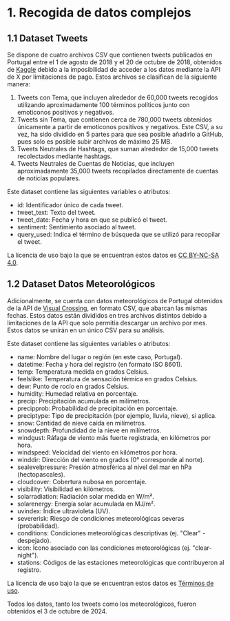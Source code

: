 # 1. Recogida de datos complejos

## 1.1 Dataset Tweets

Se dispone de cuatro archivos CSV que contienen tweets publicados en Portugal entre el 1 de agosto de 2018 y el 20 de octubre de 2018, obtenidos de
[Kaggle](https://www.kaggle.com/datasets/augustop/portuguese-tweets-for-sentiment-analysis) debido a la
imposibilidad de acceder a los datos mediante la API de X por limitaciones de pago. Estos archivos se clasifican de la siguiente manera:
1. Tweets con Tema, que incluyen alrededor de 60,000 tweets recogidos utilizando aproximadamente 100 términos políticos junto con emoticonos positivos y negativos.
2. Tweets sin Tema, que contienen cerca de 780,000 tweets obtenidos únicamente a partir de emoticonos positivos y negativos. Este CSV, a su vez, ha sido dividido en 5 partes para que sea posible añadirlo a GitHub, pues solo es posible subir archivos de máximo 25 MB.
3. Tweets Neutrales de Hashtags, que suman alrededor de 15,000 tweets recolectados mediante hashtags.
4. Tweets Neutrales de Cuentas de Noticias, que incluyen aproximadamente 35,000 tweets recopilados directamente de cuentas de noticias populares.

Este dataset contiene las siguientes variables o atributos:

- id: Identificador único de cada tweet.
- tweet_text: Texto del tweet.
- tweet_date: Fecha y hora en que se publicó el tweet.
- sentiment: Sentimiento asociado al tweet.
- query_used: Indica el término de búsqueda que se utilizó para recopilar el tweet.

La licencia de uso bajo la que se encuentran estos datos es [CC BY-NC-SA 4.0](https://creativecommons.org/licenses/by-nc-sa/4.0/deed.en).
 

## 1.2 Dataset Datos Meteorológicos 

Adicionalmente, se cuenta con datos meteorológicos de Portugal obtenidos de la API de [Visual Crossing](https://www.visualcrossing.com/weather-api), en formato CSV, que abarcan las mismas fechas. Estos datos están divididos en tres archivos distintos debido a limitaciones de la API que solo permitía descargar un archivo por mes. Estos datos se unirán en un único CSV para su análisis.

Este dataset contiene las siguientes variables o atributos:

- name: Nombre del lugar o región (en este caso, Portugal).
- datetime: Fecha y hora del registro (en formato ISO 8601).
- temp: Temperatura medida en grados Celsius.
- feelslike: Temperatura de sensación térmica en grados Celsius.
- dew: Punto de rocío en grados Celsius.
- humidity: Humedad relativa en porcentaje.
- precip: Precipitación acumulada en milímetros.
- precipprob: Probabilidad de precipitación en porcentaje.
- preciptype: Tipo de precipitación (por ejemplo, lluvia, nieve), si aplica.
- snow: Cantidad de nieve caída en milímetros.
- snowdepth: Profundidad de la nieve en milímetros.
- windgust: Ráfaga de viento más fuerte registrada, en kilómetros por hora.
- windspeed: Velocidad del viento en kilómetros por hora.
- winddir: Dirección del viento en grados (0° corresponde al norte).
- sealevelpressure: Presión atmosférica al nivel del mar en hPa (hectopascales).
- cloudcover: Cobertura nubosa en porcentaje.
- visibility: Visibilidad en kilómetros.
- solarradiation: Radiación solar medida en W/m².
- solarenergy: Energía solar acumulada en MJ/m².
- uvindex: Índice ultravioleta (UV).
- severerisk: Riesgo de condiciones meteorológicas severas (probabilidad).
- conditions: Condiciones meteorológicas descriptivas (ej. "Clear" - despejado).
- icon: Ícono asociado con las condiciones meteorológicas (ej. "clear-night").
- stations: Códigos de las estaciones meteorológicas que contribuyeron al registro.

La licencia de uso bajo la que se encuentran estos datos es [Términos de uso](https://www.visualcrossing.com/weather-services-terms).

Todos los datos, tanto los tweets como los meteorológicos, fueron obtenidos el 3 de octubre de 2024.

